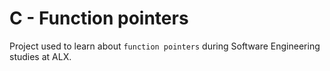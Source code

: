 # C - Function pointers

Project used to learn about `function pointers` during Software Engineering
studies at ALX.
